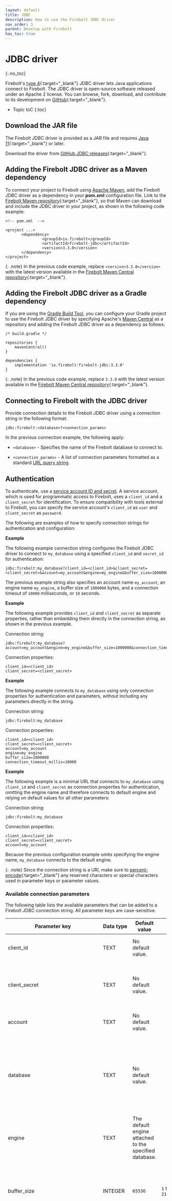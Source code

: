 ```yaml
---
layout: default
title: JDBC
description: How to use the Firebolt JDBC driver
nav_order: 3
parent: Develop with Firebolt
has_toc: true
---
```


# JDBC driver
{:.no_toc}

Firebolt's [type 4](https://en.wikipedia.org/wiki/JDBC_driver#Type_4_driver_%E2%80%93_Database-Protocol_driver/Thin_Driver(Pure_Java_driver)){:target="_blank"} JDBC driver lets Java applications connect to Firebolt. The JDBC driver is open-source software released under an Apache 2 license. You can browse, fork, download, and contribute to its development on [GitHub](https://github.com/firebolt-db/jdbc){:target="_blank"}.

* Topic toC
{:toc}

## Download the JAR file

The Firebolt JDBC driver is provided as a JAR file and requires [Java 11](https://java.com/en/download/manual.jsp){:target="_blank"} or later. 

Download the driver from [GitHub JDBC releases](https://github.com/firebolt-db/jdbc/releases){:target="_blank"}.

## Adding the Firebolt JDBC driver as a Maven dependency

To connect your project to Firebolt using [Apache Maven](https://maven.apache.org/), add the Firebolt JDBC driver as a dependency in your **pom.xml** configuration file. Link to the [Firebolt Maven repository](https://central.sonatype.com/artifact/io.firebolt/firebolt-jdbc){:target="_blank"}, so that Maven can download and include the JDBC driver in your project, as shown in the following code example:

    <!-- pom.xml  -->
    
    <project ...>
           <dependency>
                	<groupId>io.firebolt</groupId>
                	<artifactId>firebolt-jdbc</artifactId>
                	<version>3.3.0</version>
           </dependency>
    </project>

{: .note}
  In the previous code example, replace `<version>3.3.0</version>` with the latest version available in the [Firebolt Maven Central repository](https://central.sonatype.com/artifact/io.firebolt/firebolt-jdbc){:target="_blank"}.

## Adding the Firebolt JDBC driver as a Gradle dependency

If you are using the [Gradle Build Tool](https://gradle.org/), you can configure your Gradle project to use the Firebolt JDBC driver by specifying Apache's [Maven Central](https://maven.apache.org/repository/index.html) as a repository and adding the Firebolt JDBC driver as a dependency as follows:
  

    /* build.gradle */
    
    repositories {
        mavenCentral()
    }
    
    dependencies {
        implementation 'io.firebolt:firebolt-jdbc:3.3.0'
    }

{: .note}
  In the previous code example, replace `3.3.0` with the latest version available in the [Firebolt Maven Central repository](https://central.sonatype.com/artifact/io.firebolt/firebolt-jdbc){:target="_blank"}.

## Connecting to Firebolt with the JDBC driver

Provide connection details to the Firebolt JDBC driver using a connection string in the following format:

    jdbc:firebolt:<database>?<connection_params>

In the previous connection example, the following apply:

* `<database>` - Specifies the name of the Firebolt database to connect to.

* `<connection_params>` - A list of connection parameters formatted as a standard [URL query string](https://en.wikipedia.org/wiki/Query_string#Structure).

## Authentication

To authenticate, use a [service account ID and secret](../managing-your-organization/service-accounts.md).
A service account, which is used for programmatic access to Firebolt, uses a `client_id` and a `client_secret` for identification.
To ensure compatibility with tools external to Firebolt, you can specify the service account's `client_id` as `user` and `client_secret` as `password`.  

The following are examples of how to specify connection strings for authentication and configuration:

**Example**

The following example connection string configures the Firebolt JDBC driver to connect to `my_database` using a specified `client_id` and `secret_id` for authentication:

  ```
  jdbc:firebolt:my_database?client_id=<client_id>&client_secret=<client_secret>&account=my_account&engine=my_engine&buffer_size=1000000&connection_timeout_millis=10000
  ```

The previous example string also specifies an account name `my_account`, an engine name `my_engine`, a buffer size of `1000000` bytes, and a connection timeout of `10000` milliseconds, or `10` seconds.

**Example**

The following example provides `client_id` and `client_secret` as separate properties, rather than embedding them directly in the connection string, as shown in the previous example.

Connection string:

  ```
  jdbc:firebolt:my_database?account=my_account&engine=my_engine&buffer_size=1000000&connection_timeout_millis=10000`
  ```

Connection properties:
  ```
  client_id=<client_id>
  client_secret=<client_secret>
  ```

**Example**
 
 The following example connects to `my_database` using only connection properties for authentication and parameters, without including any parameters directly in the string.

Connection string:

  ```
  jdbc:firebolt:my_database
  ```
  
Connection properties:
  ```
  client_id=<client_id>
  client_secret=<client_secret>
  account=my_account
  engine=my_engine
  buffer_size=1000000
  connection_timeout_millis=10000
  ```

**Example**

The following example is a minimal URL that connects to `my_database` using `client_id` and `client_secret` as connection properties for authentication, omitting the engine name and therefore connects to default engine and relying on default values for all other parameters:

Connection string:

  ```
  jdbc:firebolt:my_database
  ```
  
Connection properties:
  ```
  client_id=<client_id>
  client_secret=<client_secret>
  account=my_account
  ```

  Because the previous configuration example omits specifying the engine name, `my_database` connects to the default engine.

  {: .note}
  Since the connection string is a URI, make sure to [percent-encode](https://en.wikipedia.org/wiki/Percent-encoding){:target="_blank"} any reserved characters or special characters used in parameter keys or parameter values.

### Available connection parameters

The following table lists the available parameters that can be added to a Firebolt JDBC connection string. All parameter keys are case-sensitive.

| Parameter key                        | Data type | Default value                              | Range           | Description                                                                                                                                                                                                           |
|--------------------------------------|-----------|--------------------------------------------|-----------------|-----------------------------------------------------------------------------------------------------------------------------------------------------------------------------------------------------------------------|
| client_id                            | TEXT      | No default value.                           |                 | (**Required**) The Firebolt service account ID.                                                                                                                                                                        |
| client_secret                        | TEXT      | No default value.                           |                 | (**Required**) The secret generated for the Firebolt service account.                                                                                                                                                  |
| account                              | TEXT      | No default value.                           |                 | (**Required**) Your Firebolt account name.                                                                                                                                                                              |
| database                             | TEXT      | No default value.                           |                 | The name of the database to connect to. Takes precedence over the database name provided as a path parameter.                                                                                                         |
| engine                               | TEXT      | The default engine attached to the specified database. |                 | The name of the engine to connect to.                                                                                                                                                                                 |
| buffer_size                          | INTEGER   | `65536`                                      | `1` to `2147483647` | The buffer size, in bytes, that the driver uses to read the responses from the Firebolt API.                                                                                                                                   |
| connection_timeout_millis            | INTEGER   | `60000`                                      | `0` to `2147483647` | The wait time in milliseconds before a connection to the server is considered failed. A timeout value of zero means that the connection will wait indefinitely.                  |
| max_connections_total                | INTEGER   | `300`                                        | `1` to `2147483647` | The maximum total number of connections.                                                                                                                                                                              |
| socket_timeout_millis                | INTEGER   | `0`                                          | `0` to `2147483647` | The socket timeout, in milliseconds, which specifies the maximum wait time for data, defining the longest allowed inactivity between consecutive data packets. A value of zero means that there is no timeout limit. |
| connection_keep_alive_timeout_millis | INTEGER   | `300000`                                     | `1` to `2147483647` | Defines the duration to keep a server connection open in the connection pool before it is closed.                                                                                                               |
| ssl                                  | BOOLEAN   | `TRUE`                                       | `TRUE` or `FALSE`   | When enabled, `ssl` applies SSL and TLS certificates to connections and sets the driver to `port 443` if `TRUE`, or `port 80` if `FALSE`.                                           |
| ssl_mode                             | TEXT      | `strict`                                     | `strict` or `none`  | When set to `strict`, the SSL or TLS certificate is validated for accuracy and authenticity. If set to `none`, certificate verification is omitted.                                                                                        |
| ssl_certificate_path                 | TEXT      | No default value.                           |                 | The absolute file path for the SSL root certificate.                                                                                                                                                                  |
| validate_on_system_engine            | BOOLEAN   | `FALSE`                                      | `TRUE` or `FALSE`   | When set to `TRUE`, the connection is always validated against a system engine, even if it's connected to a regular engine. For more information, see [Connection validation](#connection-validation).                     |


### System settings as connection parameters

In addition to the parameters specified in the previous table, any [system setting](../../Reference/system-settings.md){:target="_blank"} can be passed as a connection string parameter. For example, to set a custom time zone, use the following format:
    
    jdbc:firebolt:my_database?time_zone=UTC&<other_connection_params>
    
## Applying system settings using SET

In addition to passing system settings as connection string parameters, any [system setting](../../Reference/system-settings.md){:target="_blank"} can be passed using the SQL `SET` command. Multiple `SET` statements can be run consecutively, separated by semicolons, as shown below:

    SET time_zone = 'UTC';
    SET standard_conforming_strings = false;

## Connection validation

The Firebolt JDBC driver validates the connection by sending a `SELECT 1` query to the system engine. If this query fails, the driver throws an exception. You can use the `validate_on_system_engine` parameter to customize validation. When it is set to `true`, the validation query is sent to the system engine, even if the connection is established with a regular engine. This feature can be useful if you want to stop the regular engine but still need to validate the connection.

The following example configures the Firebolt JDBC driver to connect to `my_database` and validate the connection using the system engine with additional connection parameters specified in `other_connection_parameters`:

    jdbc:firebolt:my_database?validate_on_system_engine=true&<other_connection_params>

## Full reference documentation

The complete documentation for classes and methods in the Firebolt JDBC driver is available in the [Firebolt JDBC API reference guide](https://old.docs.firebolt.io/jdbc/javadoc/).
